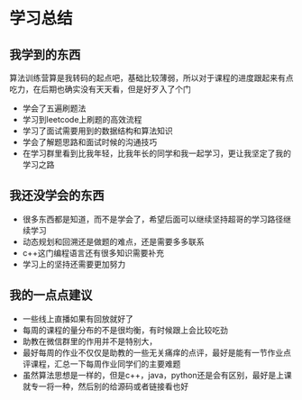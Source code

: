 # 学习总结
## 我学到的东西
算法训练营算是我转码的起点吧，基础比较薄弱，所以对于课程的进度跟起来有点吃力，在后期也确实没有天天看，但是好歹入了个门
- 学会了五遍刷题法
- 学习到leetcode上刷题的高效流程
- 学习了面试需要用到的数据结构和算法知识
- 学会了解题思路和面试时候的沟通技巧
- 在学习群里看到比我年轻，比我年长的同学和我一起学习，更让我坚定了我的学习之路

## 我还没学会的东西
- 很多东西都是知道，而不是学会了，希望后面可以继续坚持超哥的学习路径继续学习
- 动态规划和回溯还是做题的难点，还是需要多多联系
- c++这门编程语言还有很多知识需要补充
- 学习上的坚持还需要更加努力

## 我的一点点建议
- 一些线上直播如果有回放就好了
- 每周的课程的量分布的不是很均衡，有时候跟上会比较吃劲
- 助教在微信群里的作用并不是特别大，
- 最好每周的作业不仅仅是助教的一些无关痛痒的点评，最好是能有一节作业点评课程，汇总一下每周作业同学们的主要难题
- 虽然算法思想是一样的，但是c++，java，python还是会有区别，最好是上课就专一将一种，然后别的给源码或者链接看也好

